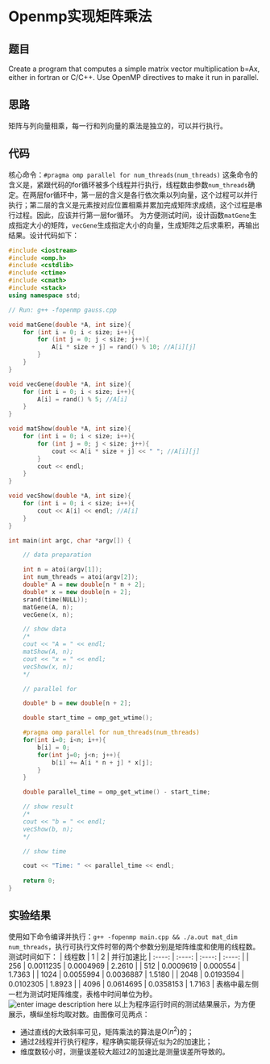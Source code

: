 ﻿# Openmp实现矩阵乘法
## 题目
Create a program that computes a simple matrix vector multiplication b=Ax, either in fortran or C/C++. Use OpenMP directives to make it run in parallel.
## 思路
矩阵与列向量相乘，每一行和列向量的乘法是独立的，可以并行执行。
## 代码
核心命令：`#pragma omp parallel for num_threads(num_threads)`
这条命令的含义是，紧跟代码的for循环被多个线程并行执行，线程数由参数`num_threads`确定。在两层for循环中，第一层的含义是各行依次乘以列向量，这个过程可以并行执行；第二层的含义是元素按对应位置相乘并累加完成矩阵求成绩，这个过程是串行过程。因此，应该并行第一层for循环。
为方便测试时间，设计函数`matGene`生成指定大小的矩阵，`vecGene`生成指定大小的向量，生成矩阵之后求乘积，再输出结果。设计代码如下：
```cpp
#include <iostream>
#include <omp.h>
#include <cstdlib>
#include <ctime>
#include <cmath>
#include <stack>
using namespace std;

// Run: g++ -fopenmp gauss.cpp

void matGene(double *A, int size){
    for (int i = 0; i < size; i++){
        for (int j = 0; j < size; j++){
            A[i * size + j] = rand() % 10; //A[i][j]
        }
    }
}

void vecGene(double *A, int size){
    for (int i = 0; i < size; i++){
        A[i] = rand() % 5; //A[i]
    }
}

void matShow(double *A, int size){
    for (int i = 0; i < size; i++){
        for (int j = 0; j < size; j++){
            cout << A[i * size + j] << " "; //A[i][j]
        }
        cout << endl;
    }
}

void vecShow(double *A, int size){
    for (int i = 0; i < size; i++){
        cout << A[i] << endl; //A[i]
    }
}

int main(int argc, char *argv[]) {

    // data preparation

    int n = atoi(argv[1]);
    int num_threads = atoi(argv[2]);
    double* A = new double[n * n + 2];
    double* x = new double[n + 2];
    srand(time(NULL));
    matGene(A, n);
    vecGene(x, n);

    // show data
    /*
    cout << "A = " << endl;
    matShow(A, n);
    cout << "x = " << endl;
    vecShow(x, n);
    */ 

    // parallel for

    double* b = new double[n + 2];

    double start_time = omp_get_wtime();

    #pragma omp parallel for num_threads(num_threads)
    for(int i=0; i<n; i++){
        b[i] = 0;
        for(int j=0; j<n; j++){
            b[i] += A[i * n + j] * x[j];
        }
    }

    double parallel_time = omp_get_wtime() - start_time;

    // show result
    /*
    cout << "b = " << endl;
    vecShow(b, n);
    */

    // show time 

    cout << "Time: " << parallel_time << endl;
    
    return 0;
}
```
## 实验结果
使用如下命令编译并执行：`g++ -fopenmp main.cpp && ./a.out mat_dim num_threads`，执行可执行文件时带的两个参数分别是矩阵维度和使用的线程数。
测试时间如下：
| 线程数 | 1 | 2 | 并行加速比
| :----: | :----: | :----: | :----: |
| 256 | 0.0011235 | 0.0004969 | 2.2610 |
| 512 | 0.0009619 | 0.000554 | 1.7363 |
| 1024 | 0.0055994 | 0.0036887 | 1.5180 |
| 2048 | 0.0193594 | 0.0102305 | 1.8923 |
| 4096 | 0.0614695 | 0.0358153 | 1.7163 |
表格中最左侧一栏为测试时矩阵维度，表格中时间单位为秒。
![enter image description here](https://raw.githubusercontent.com/WinterShiver/WinterShiver.github.io/master/resources/1.png)
以上为程序运行时间的测试结果展示，为方便展示，横纵坐标均取对数。由图像可见两点：
* 通过直线的大致斜率可见，矩阵乘法的算法是$O(n^2)$的；
* 通过2线程并行执行程序，程序确实能获得近似为2的加速比；
* 维度数较小时，测量误差较大超过2的加速比是测量误差所导致的。
